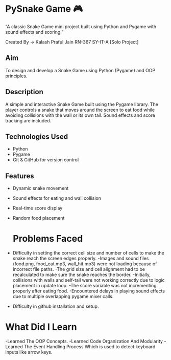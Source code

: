 # PySnake Game 🎮
“A classic Snake Game mini project built using Python and Pygame with sound effects and scoring.”


Created By -> Kalash Praful Jain RN-367 SY-IT-A [Solo Project] 

## Aim
To design and develop a Snake Game using Python (Pygame) and OOP principles.

## Description
A simple and interactive Snake Game built using the Pygame library. The player controls a snake that moves around the screen to eat food while avoiding collisions with the wall or its own tail. Sound effects and score tracking are included.

## Technologies Used
- Python
- Pygame
- Git & GitHub for version control

## Features
- Dynamic snake movement  
- Sound effects for eating and wall collision  
- Real-time score display  
- Random food placement

  # Problems Faced
 - Difficulty in setting the correct cell size and number of cells to make the snake reach the screen edges properly.
 -Images and sound files (food.png, food_eat.mp3, wall_hit.mp3) were not loading because of incorrect file paths.
-The grid size and cell alignment had to be recalculated to make sure the snake reaches the border.
-Initially, collisions with walls and self-tail were not working correctly due to logic placement in update loop.
-The score variable was not incrementing properly after eating food.
 -Encountered delays in playing sound effects due to multiple overlapping pygame.mixer calls.
- Difficulty in github installation and setup.                                       
# What Did I Learn 
-Learned The OOP Concepts.
-Learned Code Organization And Modularity
-Learned The Event Handling Process Which is used to detect keyboard inputs like arrow keys.


